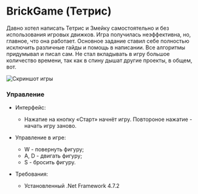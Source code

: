 # BrickGame (Тетрис)
Давно хотел написать Тетрис и Змейку самостоятельно и без использования игровых движков.
Игра получилась неэффективна, но, главное, что она работает. Основное задание ставил себе полностью исключить различные гайды и помощь в написании. Все алгоритмы придумывал и писал сам.
Не стал вкладывать в игру большое количество времени, так как в спину дышат другие проекты, в общем, вот.

![Скриншот игры](https://i.ibb.co/7RRZ81T/image.png)

### Управление
* Интерфейс:
  * Нажатие на кнопку «Старт» начнёт игру. Повтороное нажатие - начать игру заново.

* Управление в игре:
  *  W - повернуть фигуру;
  *  A, D - двигать фигуру;
  *  S - бросить фигуру.

* Требования:
  * Установленный .Net Framework 4.7.2
